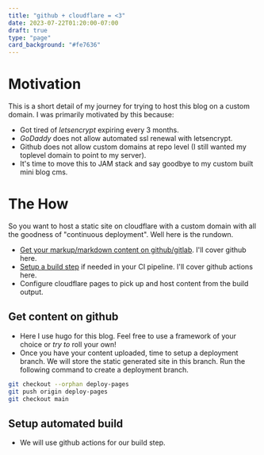 ```yaml
---
title: "github + cloudflare = <3"
date: 2023-07-22T01:20:00-07:00
draft: true
type: "page"
card_background: "#fe7636"
---
```


# Motivation
This is a short detail of my journey for trying to host this blog on a custom domain. I was primarily motivated by this because:

- Got tired of _letsencrypt_ expiring every 3 months.
- _GoDaddy_ does not allow automated ssl renewal with letsencrypt.
- Github does not allow custom domains at repo level (I still wanted my toplevel domain to point to my server).
- It's time to move this to JAM stack and say goodbye to my custom built mini blog cms.

# The How
So you want to host a static site on cloudflare with a custom domain with all the goodness of "continuous deployment". Well here is the rundown.

- [Get your markup/markdown content on github/gitlab](#get-content-on-github). I'll cover github here.
- [Setup a build step](#setup-automated-build) if needed in your CI pipeline. I'll cover github actions here.
- Configure cloudflare pages to pick up and host content from the build output.

## Get content on github

- Here I use hugo for this blog. Feel free to use a framework of your choice or _try to_ roll your own!
- Once you have your content uploaded, time to setup a deployment branch. We will store the static generated site in this branch. Run the following command to create a deployment branch.
```bash
git checkout --orphan deploy-pages
git push origin deploy-pages
git checkout main
```

## Setup automated build

- We will use github actions for our build step.

